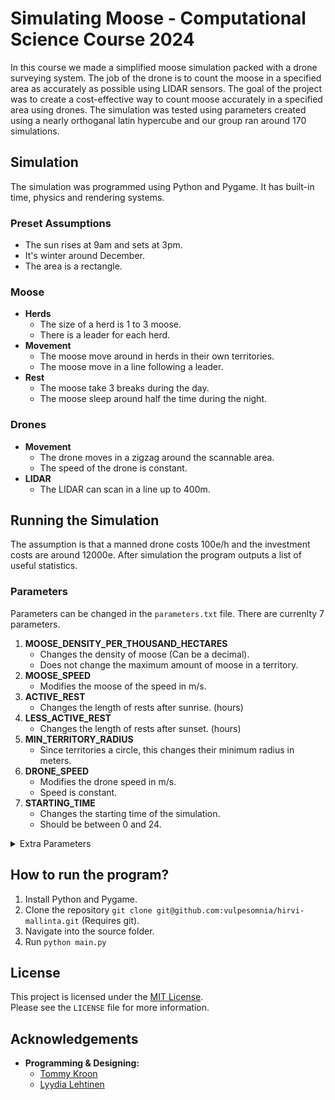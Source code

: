 # Simulating Moose - Computational Science Course 2024
In this course we made a simplified moose simulation packed with a drone surveying system. The job of the drone is to count the moose in a specified area as accurately
as possible using LIDAR sensors. The goal of the project was to create a cost-effective way to count moose accurately in a specified area using drones. The simulation
was tested using parameters created using a nearly orthoganal latin hypercube and our group ran around 170 simulations.

## Simulation
The simulation was programmed using Python and Pygame. It has built-in time, physics and rendering systems. 

### Preset Assumptions
- The sun rises at 9am and sets at 3pm.
- It's winter around December.
- The area is a rectangle.

### Moose
- **Herds**
    - The size of a herd is 1 to 3 moose.
    - There is a leader for each herd.
- **Movement**
  - The moose move around in herds in their own territories.
  - The moose move in a line following a leader.
- **Rest**
    - The moose take 3 breaks during the day.
    - The moose sleep around half the time during the night.

### Drones
- **Movement**
    - The drone moves in a zigzag around the scannable area.
    - The speed of the drone is constant.
- **LIDAR**
    - The LIDAR can scan in a line up to 400m.

## Running the Simulation
The assumption is that a manned drone costs 100e/h and the investment costs are around 12000e.
After simulation the program outputs a list of useful statistics.

### Parameters
Parameters can be changed in the ``parameters.txt`` file. There are currenlty 7 parameters.
1. **MOOSE_DENSITY_PER_THOUSAND_HECTARES**
   - Changes the density of moose (Can be a decimal).
   - Does not change the maximum amount of moose in a territory.
2. **MOOSE_SPEED**
   - Modifies the moose of the speed in m/s.
3. **ACTIVE_REST**
   - Changes the length of rests after sunrise. (hours)
4. **LESS_ACTIVE_REST**
   - Changes the length of rests after sunset. (hours)
5. **MIN_TERRITORY_RADIUS**
   - Since territories a circle, this changes their minimum radius in meters.
7. **DRONE_SPEED**
   - Modifies the drone speed in m/s.
   - Speed is constant.
8. **STARTING_TIME**
   - Changes the starting time of the simulation.
   - Should be between 0 and 24.

<details>
  <summary>Extra Parameters</summary>
  Extra parameters can be found in the <code>src/settings.py</code> file.
  Modified default parameters in the <code>src/settings.py</code> will be
  overwritten by <code>parameters.txt</code>.
  <ul>
    <li><h4>MAP_HEIGHT & MAP_WIDTH</h4></li>
    <li><h4>PIXELS_PER_METER</h4></li>
    <li><h4>SCREEN_HEIGHT & SCREEN_WIDTH</h4></li>
    <li><h4>SIMULATION_SPEED</h4></li>
    <li><h4>SIMULATION_AMOUNT</h4></li>
    <li><h4>TOGGLE_RENDERING</h4></li>
  </ul>
</details>

## How to run the program?
1. Install Python and Pygame.
2. Clone the repository ``git clone git@github.com:vulpesomnia/hirvi-mallinta.git`` (Requires git).
3. Navigate into the source folder.
4. Run ``python main.py``

## License
This project is licensed under the [MIT License](https://github.com/vulpesomnia/hirvi-mallinta/blob/main/LICENSE). <br />
Please see the ``LICENSE`` file for more information.

## Acknowledgements
- **Programming & Designing:**
    - [Tommy Kroon](https://github.com/vulpesomnia)
    - [Lyydia Lehtinen](https://github.com/CalsiumOksidi) 
